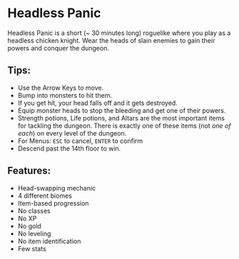 # Headless Panic

Headless Panic is a short (~ 30 minutes long) roguelike where you play as a headless chicken knight. Wear the heads of slain enemies to gain their powers and conquer the dungeon.

## Tips:
- Use the Arrow Keys to move.
- Bump into monsters to hit them.
- If you get hit, your head falls off and it gets destroyed.
- Equip monster heads to stop the bleeding and get one of their powers.
- Strength potions, Life potions, and Altars are the most important items for tackling the dungeon. There is exactly one of these items (not _one of each_) on every level of the dungeon.
- For Menus: `ESC` to cancel, `ENTER` to confirm 
- Descend past the 14th floor to win.

## Features:
- Head-swapping mechanic
- 4 different biomes
- Item-based progression
- No classes
- No XP
- No gold
- No leveling
- No item identification
- Few stats
